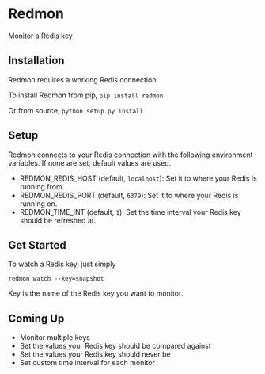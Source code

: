 # Redmon
Monitor a Redis key

## Installation
Redmon requires a working Redis connection.

To install Redmon from pip,
`pip install redmon`

Or from source,
`python setup.py install`

## Setup
Redmon connects to your Redis connection with the following environment variables.
If none are set, default values are used.
- REDMON_REDIS_HOST (default, `localhost`): Set it to where your Redis is running from.
- REDMON_REDIS_PORT (default, `6379`): Set it to where your Redis is running on.
- REDMON_TIME_INT (default, `1`): Set the time interval your Redis key should be refreshed at.

## Get Started
To watch a Redis key, just simply

`redmon watch --key=snapshot`

Key is the name of the Redis key you want to monitor.

## Coming Up
- Monitor multiple keys
- Set the values your Redis key should be compared against
- Set the values your Redis key should never be
- Set custom time interval for each monitor
